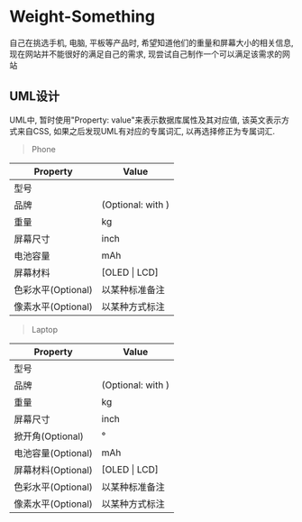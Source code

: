 # Weight-Something
自己在挑选手机, 电脑, 平板等产品时, 希望知道他们的重量和屏幕大小的相关信息, 现在网站并不能很好的满足自己的需求, 现尝试自己制作一个可以满足该需求的网站

## UML设计

UML中, 暂时使用"Property: value"来表示数据库属性及其对应值, 该英文表示方式来自CSS, 如果之后发现UML有对应的专属词汇, 以再选择修正为专属词汇.

> Phone

| Property           | Value                         |
| ------------------ | ----------------------------- |
| 型号               | <text>                        |
| 品牌               | <text>(Optional: with <Logo>) |
| 重量               | <number> kg                   |
| 屏幕尺寸           | <number> inch                 |
| 电池容量           | <integer>mAh                  |
| 屏幕材料           | [OLED \| LCD]                 |
| 色彩水平(Optional) | 以某种标准备注                |
| 像素水平(Optional) | 以某种方式标注                |

> Laptop

| Property           | Value                         |
| ------------------ | ----------------------------- |
| 型号               | <text>                        |
| 品牌               | <text>(Optional: with <Logo>) |
| 重量               | <number> kg                   |
| 屏幕尺寸           | <number> inch                 |
| 掀开角(Optional)   | <integer> °                   |
| 电池容量(Optional) | <integer> mAh                 |
| 屏幕材料(Optional) | [OLED \| LCD]                 |
| 色彩水平(Optional) | 以某种标准备注                |
| 像素水平(Optional) | 以某种方式标注                |

